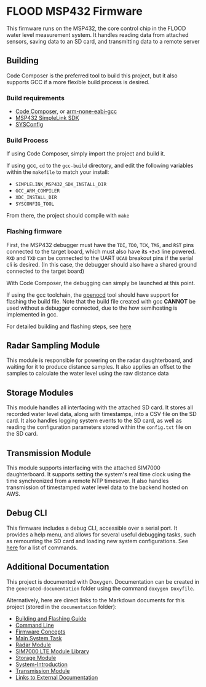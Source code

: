 # FLOOD MSP432 Firmware
This firmware runs on the MSP432, the core control chip in the FLOOD water level measurement system. It handles reading data from attached sensors, saving data to an SD card, and transmitting data to a remote server

## Building
Code Composer is the preferred tool to build this project, but it also supports GCC if a more flexible build process is desired.
### Build requirements
- [Code Composer](https://www.ti.com/tool/CCSTUDIO), or [arm-none-eabi-gcc](https://developer.arm.com/tools-and-software/open-source-software/developer-tools/gnu-toolchain/gnu-rm/downloads)
- [MSP432 SimpleLink SDK](https://www.ti.com/tool/SIMPLELINK-MSP432-SDK)
- [SYSConfig](https://www.ti.com/tool/SYSCONFIG)

### Build Process
If using Code Composer, simply import the project and build it.

If using gcc, `cd` to the `gcc-build` directory, and edit the following variables within the `makefile` to match your install:
- `SIMPLELINK_MSP432_SDK_INSTALL_DIR`
- `GCC_ARM_COMPILER`
- `XDC_INSTALL_DIR`
- `SYSCONFIG_TOOL`

From there, the project should compile with `make`

### Flashing firmware
First, the MSP432 debugger must have the `TDI`, `TDO`, `TCK`, `TMS`, and `RST` pins connected to the target board, which must also have its `+3v3` line powered. `RXD` and `TXD` can be connected to the UART `UCA0` breakout pins if the serial cli is desired. (In this case, the debugger should also have a shared ground connected to the target board)

With Code Composer, the debugging can simply be launched at this point.

If using the gcc toolchain, the [openocd](http://openocd.org/) tool should have support for flashing the build file. Note that the build file created with gcc **CANNOT** be used without a debugger connected, due to the how semihosting is implemented in gcc.

For detailed building and flashing steps, see [here](documentation/Building.md)

## Radar Sampling Module
This module is responsible for powering on the radar daughterboard, and waiting for it to produce distance samples. It also applies an offset to the samples to calculate the water level using the raw distance data

## Storage Modules
This module handles all interfacing with the attached SD card. It stores all recorded water level data, along with timestamps, into a CSV file on the SD card. It also handles logging system events to the SD card, as well as reading the configuration parameters stored within the `config.txt` file on the SD card.

## Transmission Module
This module supports interfacing with the attached SIM7000 daughterboard. It supports setting the system's real time clock using the time synchronized from a remote NTP timesever. It also handles transmission of timestamped water level data to the backend hosted on AWS.

## Debug CLI
This firmware includes a debug CLI, accessible over a serial port. It provides a help menu, and allows for several useful debugging tasks, such as remounting the SD card and loading new system configurations. See [here](documentation/CLI.md) for a list of commands.


## Additional Documentation
This project is documented with Doxygen. Documentation can be created in the `generated-documentation` folder using the command `doxygen Doxyfile`.

Alternatively, here are direct links to the Markdown documents for this project (stored in the `documentation` folder):
- [Building and Flashing Guide](documentation/Building.md)
- [Command Line](documentation/CLI.md)
- [Firmware Concepts](documentation/Firmware-Development.md)
- [Main System Task](documentation/Main-Task.md)
- [Radar Module](documentation/Radar.md)
- [SIM7000 LTE Module Library](documentation/SIM7000.md)
- [Storage Module](documentation/Storage.md)
- [System-Introduction](documentation/System-Introduction.md)
- [Transmission Module](documentation/Transmission.md)
- [Links to External Documentation](documentation/Further-Reading.md)